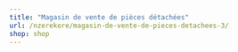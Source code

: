```yaml
---
title: "Magasin de vente de pièces détachées"
url: /nzerekore/magasin-de-vente-de-pieces-detachees-3/
shop: shop
---
```

